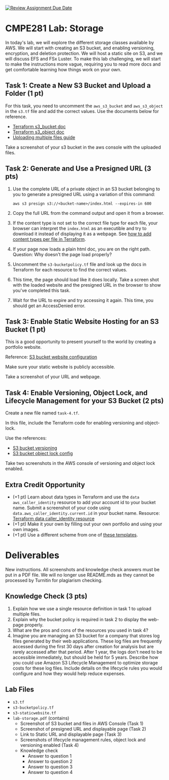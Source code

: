 [![Review Assignment Due Date](https://classroom.github.com/assets/deadline-readme-button-22041afd0340ce965d47ae6ef1cefeee28c7c493a6346c4f15d667ab976d596c.svg)](https://classroom.github.com/a/ynZHbi27)
# CMPE281 Lab: Storage

In today's lab, we will explore the different storage classes available by AWS. We will start with creating an S3 bucket, and enabling versioning, encryption, and deletion protection. We will host a static site on S3, and we will discuss EFS and FSx Luster. To make this lab challenging, we will start to make the instructions more vague, requiring you to read more docs and get comfortable learning how things work on your own.

## Task 1: Create a New S3 Bucket and Upload a Folder (1 pt)

For this task, you need to uncomment the `aws_s3_bucket` and `aws_s3_object` in the `s3.tf` file and add the correct values. Use the documents below for reference. 

- [Terraform s3_bucket doc](https://registry.terraform.io/providers/hashicorp/aws/latest/docs/resources/s3_bucket)
- [Terraform s3_object doc](https://registry.terraform.io/providers/hashicorp/aws/latest/docs/resources/s3_object)
- [Uploading multiple files guide](https://stackoverflow.com/questions/57456167/uploading-multiple-files-in-aws-s3-from-terraform)

Take a screenshot of your s3 bucket in the aws console with the uploaded files.


## Task 2: Generate and Use a Presigned URL (3 pts)

1. Use the complete URL of a private object in an S3 bucket belonging to you to generate a presigned URL using a variation of this command:
   ```
   aws s3 presign s3://<bucket-name>/index.html --expires-in 600
   ```

2. Copy the full URL from the command output and open it from a browser.
3. If the content type is not set to the correct file type for each file, your browser can interpret the `index.html` as an executible and try to download it instead of displaying it as a webpage. See [how to add content types per file in Terraform](https://stackoverflow.com/questions/76170291/how-do-i-specify-multiple-content-types-to-my-s3-object-using-terraform).
4. If your page now loads a plain html doc, you are on the right path. Question: Why doesn't the page load properly? 
5. Uncomment the `s3-bucketpolicy.tf` file and look up the docs in Terraform for each resource to find the correct values.
6. This time, the page should load like it does locally. Take a screen shot with the loaded website and the presigned URL in the browser to show you've completed this task.
7. Wait for the URL to expire and try accessing it again. This time, you should get an AccessDenied error.


## Task 3: Enable Static Website Hosting for an S3 Bucket (1 pt)

This is a good opportunity to present yourself to the world by creating a portfolio website. 

Reference: [S3 bucket website configuration](https://registry.terraform.io/providers/hashicorp/aws/latest/docs/resources/s3_bucket_website_configuration)

Make sure your static website is publicly accessible.

Take a screenshot of your URL and webpage.

## Task 4: Enable Versioning, Object Lock, and Lifecycle Management for your S3 Bucket (2 pts)

Create a new file named `task-4.tf`.

In this file, include the Terraform code for enabling versioning and object-lock.

Use the references:
- [S3 bucket versioning](https://registry.terraform.io/providers/hashicorp/aws/latest/docs/resources/s3_bucket_versioning)
- [S3 bucket object lock config](https://registry.terraform.io/providers/hashicorp/aws/latest/docs/resources/s3_bucket_object_lock_configuration)

Take two screenshots in the AWS console of versioning and object lock enabled.


## Extra Credit Opportunity

- (+1 pt) Learn about data types in Terraform and use the `data aws_caller_identity` resource to add your account id to your bucket name. Submit a screenshot of your  code using `data.aws_caller_identity.current.id` in your bucket name. Resource: [Terraform data caller_identity resource](https://registry.terraform.io/providers/hashicorp/aws/latest/docs/data-sources/caller_identity)
- (+1 pt) Make it your own by filling out your own portfolio and using your own images. 
- (+1 pt) Use a different scheme from one of [these templates](https://html5up.net/).

# Deliverables

New instructions. All screenshots and knowledge check answers must be put in a PDF file. We will no longer use README.mds as they cannot be processed by Turnitin for plagiarism checking. 

## Knowledge Check (3 pts)

1. Explain how we use a single resource definition in task 1 to upload multiple files.
2. Explain why the bucket policy is required in task 2 to display the web-page properly.
3. What are the pros and cons of the resources you used in task 4?
4. Imagine you are managing an S3 bucket for a company that stores log files generated by their web applications. These log files are frequently accessed during the first 30 days after creation for analysis but are rarely accessed after that period. After 1 year, the logs don't need to be accessible immediately, but should be held for 5 years. Describe how you could use Amazon S3 Lifecycle Management to optimize storage costs for these log files. Include details on the lifecycle rules you would configure and how they would help reduce expenses.

## Lab Files

- `s3.tf`
- `s3-bucketpolicy.tf`
- `s3-staticwebsite.tf`
- `lab-storage.pdf` (contains)
  - Screenshot of S3 bucket and files in AWS Console (Task 1)
  - Screenshot of presigned URL and displayable page (Task 2)
  - Link to Static URL and displayable page (Task 3)
  - Screenshots of lifecycle management rules, object lock and versioning enabled (Task 4)
  - Knowledge check
    - Answer to question 1
    - Answer to question 2
    - Answer to question 3
    - Answer to question 4
